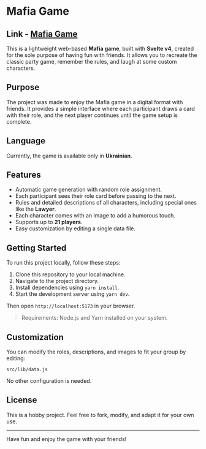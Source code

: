 # Mafia Game

## **Link** - [Mafia Game](https://mafia-game-murex.vercel.app/)

This is a lightweight web-based **Mafia game**, built with **Svelte v4**, created for the sole purpose of having fun with friends. It allows you to recreate the classic party game, remember the rules, and laugh at some custom characters.

## Purpose

The project was made to enjoy the Mafia game in a digital format with friends. It provides a simple interface where each participant draws a card with their role, and the next player continues until the game setup is complete.

## Language

Currently, the game is available only in **Ukrainian**.

## Features

- Automatic game generation with random role assignment.
- Each participant sees their role card before passing to the next.
- Rules and detailed descriptions of all characters, including special ones like the **Lawyer**.
- Each character comes with an image to add a humorous touch.
- Supports up to **21 players**.
- Easy customization by editing a single data file.

## Getting Started

To run this project locally, follow these steps:

1. Clone this repository to your local machine.
2. Navigate to the project directory.
3. Install dependencies using `yarn install`.
4. Start the development server using `yarn dev`.

Then open `http://localhost:5173` in your browser.

> Requirements: Node.js and Yarn installed on your system.

## Customization

You can modify the roles, descriptions, and images to fit your group by editing:

```
src/lib/data.js
```

No other configuration is needed.

## License

This is a hobby project. Feel free to fork, modify, and adapt it for your own use.

---

Have fun and enjoy the game with your friends!
